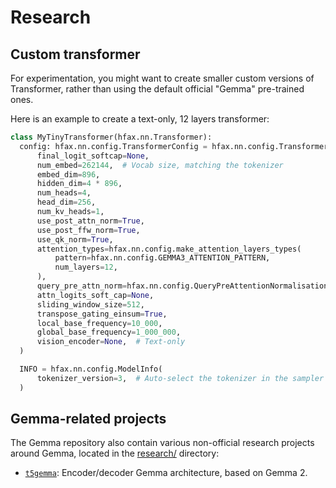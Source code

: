 # Research

## Custom transformer

For experimentation, you might want to create smaller custom versions of
Transformer, rather than using the default official "Gemma" pre-trained ones.

Here is an example to create a text-only, 12 layers transformer:

```python
class MyTinyTransformer(hfax.nn.Transformer):
  config: hfax.nn.config.TransformerConfig = hfax.nn.config.TransformerConfig(
      final_logit_softcap=None,
      num_embed=262144,  # Vocab size, matching the tokenizer
      embed_dim=896,
      hidden_dim=4 * 896,
      num_heads=4,
      head_dim=256,
      num_kv_heads=1,
      use_post_attn_norm=True,
      use_post_ffw_norm=True,
      use_qk_norm=True,
      attention_types=hfax.nn.config.make_attention_layers_types(
          pattern=hfax.nn.config.GEMMA3_ATTENTION_PATTERN,
          num_layers=12,
      ),
      query_pre_attn_norm=hfax.nn.config.QueryPreAttentionNormalisation.BY_ONE_OVER_SQRT_HEAD_DIM,
      attn_logits_soft_cap=None,
      sliding_window_size=512,
      transpose_gating_einsum=True,
      local_base_frequency=10_000,
      global_base_frequency=1_000_000,
      vision_encoder=None,  # Text-only
  )

  INFO = hfax.nn.config.ModelInfo(
      tokenizer_version=3,  # Auto-select the tokenizer in the sampler
  )
```

## Gemma-related projects

The Gemma repository also contain various non-official research projects around
Gemma, located in the [research/](https://github.com/google-deepmind/gemma/tree/main/gemma/research/)
directory:

*   [`t5gemma`](https://github.com/google-deepmind/gemma/blob/main/gemma/research/t5gemma/README.md):
    Encoder/decoder Gemma architecture, based on Gemma 2.
